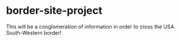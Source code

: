 # border-site-project
This will be a conglomeration of information in order to cross the USA South-Western border! 
